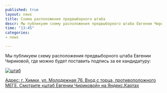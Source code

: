```yaml
---
published: true
layout: news
title: Схема расположения предвыборного штаба
descr: Мы публикуем схему расположения предвыборного штаба Евгении Чириковой, где можно будет поставить подпись за ее кандидатуру
time: "13:45"
categories:
- news

---
```


Мы публикуем схему расположения предвыборного штаба Евгении Чириковой, где можно будет поставить подпись за ее кандидатуру:

<a href="http://maps.yandex.ru/?um=hAqJJYEXrV4r_LDmrZFDpXvGLygcBMHP&l=map" target="_blank">
<img src="http://img-fotki.yandex.ru/get/6508/21992.3c/0_8b437_b549713d_XL.jpg" alt="штаб">

Адрес: г. Химки, ул. Молодежная 76. Вход с торца, противоположного МЕГЕ. Смотрите «штаб Евгении Чириковой» на Яндекс.Картах</a>